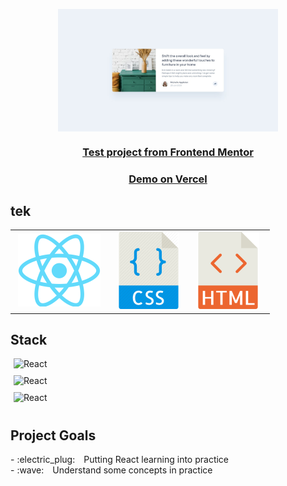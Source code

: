 <p align="center" ;>
      <img
        style="display: block; margin-left: auto; margin-right: auto;"
        src="./src/assets/frontendmentor_project-min.jpg"
        alt="Frontend Mentor Project 1"
        width="70%"
      />
    </p>
    <h3 align="center" ;">
      <a
        href="https://www.frontendmentor.io/solutions/react-js-using-css-qiZ4xTBsy"
      >
        Test project from Frontend Mentor
      </a>
    </h3>
    <h3 align="center" ;">
      <a
        href="https://www.frontendmentor.io/solutions/react-js-using-css-qiZ4xTBsy"
      >
        Demo on Vercel
      </a>
    </h3>
  <h2>
   tek
  </h2>
    <table>
        <td>
        <div style="margin-left: 5px; align: left; padding-right: 10px;">
          <img
            src="./src/assets/1280px-React-icon.svg"
            alt="React"
            />
        </div>
      </td>
        <td>
        <div style="margin-left: 5px; align: left; padding-right: 10px;">
          <img
            src="./src/assets/23_-_CSS_File_Flat-512.svg"
            alt="CSS"
          />
        </div>
      </td>
      <td>
        <div style="margin-left: 5px; align: left; padding-right: 10px;">
          <img
            src="./src/assets/760858_html_512x512.svg"
            alt="HTML"
          />
        </div>
      </td>
      </table>
       <h2>
          Stack
         </h2>
               <div style="margin-left: 5px; align: left; padding-right: 10px; padding-bottom: 10px;">
                 <img
                   src="https://img.shields.io/badge/react-17.0.1-brightgreen"
                   alt="React"
                   />
               </div>
                <div style="margin-left: 5px; align: left; padding-right: 10px; padding-bottom: 10px;">
                  <img
                    src="https://img.shields.io/badge/react--user--avatar-1.10.0-red"
                    alt="React"
                    />
                </div>
                  <div style="margin-left: 5px; align: left; padding-right: 10px; padding-bottom: 10px;">
                    <img
                      src="https://img.shields.io/badge/rsuite-4.8.4-orange"
                      alt="React"
                      />
                  </div>
                                    <h2>
                      Project Goals
                     </h2>
                     <p>
- :electric_plug: Putting React learning into practice<br>
- :wave: Understand some concepts in practice<br></p>
